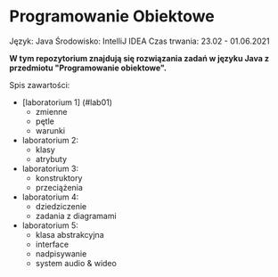 # Programowanie Obiektowe
Język: Java
Środowisko: IntelliJ IDEA
Czas trwania: 23.02 - 01.06.2021

__W tym repozytorium znajdują się rozwiązania zadań w języku Java z przedmiotu "Programowanie obiektowe".__

Spis zawartości:
* [laboratorium 1] (#lab01)
  * zmienne
  * pętle
  * warunki
* laboratorium 2:
  * klasy
  * atrybuty
* laboratorium 3:
  * konstruktory
  * przeciążenia
* laboratorium 4:
  * dziedziczenie
  * zadania z diagramami
* laboratorium 5:
  * klasa abstrakcyjna
  * interface
  * nadpisywanie
  * system audio & wideo

